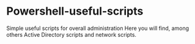 # Powershell-useful-scripts
Simple useful scripts for overall administration
Here you will find, among others Active Directory scripts and network scripts.

